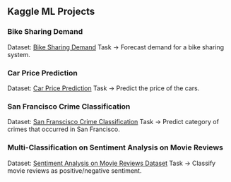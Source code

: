 ## Kaggle ML Projects

### Bike Sharing Demand
Dataset: [Bike Sharing Demand](https://www.kaggle.com/competitions/bike-sharing-demand/data)
Task → Forecast demand for a bike sharing system.

### Car Price Prediction
Dataset: [Car Price Prediction](https://www.kaggle.com/competitions/playground-series-s4e9)
Task → Predict the price of the cars.

### San Francisco Crime Classification
Dataset: [San Franscisco Crime Classification](https://www.kaggle.com/competitions/sf-crime/data)
Task → Predict category of crimes that occurred in San Francisco.

### Multi-Classification on Sentiment Analysis on Movie Reviews
Dataset: [Sentiment Analysis on Movie Reviews Dataset](https://www.kaggle.com/competitions/sentiment-analysis-on-movie-reviews/data)
Task → Classify movie reviews as positive/negative sentiment.



